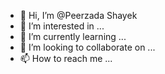 - 👋 Hi, I’m @Peerzada Shayek
- 👀 I’m interested in ...
- 🌱 I’m currently learning ...
- 💞️ I’m looking to collaborate on ...
- 📫 How to reach me ...

<!---
PeErZaDaShAyEk/PeErZaDaShAyEk is a ✨ special ✨ repository because its `README.md` (this file) appears on your GitHub profile.
You can click the Preview link to take a look at your changes.
--->

